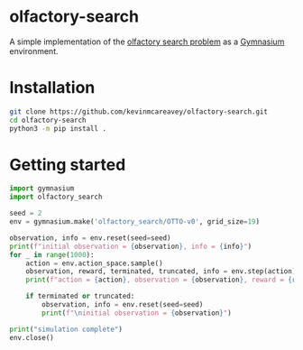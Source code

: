 # olfactory-search

A simple implementation of the [olfactory search problem](https://github.com/C0PEP0D/otto) as a [Gymnasium](https://github.com/Farama-Foundation/Gymnasium) environment.

# Installation

```bash
git clone https://github.com/kevinmcareavey/olfactory-search.git
cd olfactory-search
python3 -m pip install .
```

# Getting started

```python
import gymnasium
import olfactory_search

seed = 2
env = gymnasium.make('olfactory_search/OTTO-v0', grid_size=19)

observation, info = env.reset(seed=seed)
print(f"initial observation = {observation}, info = {info}")
for _ in range(1000):
    action = env.action_space.sample()
    observation, reward, terminated, truncated, info = env.step(action)
    print(f"action = {action}, observation = {observation}, reward = {reward}, done = {terminated or truncated}, info = {info}")

    if terminated or truncated:
        observation, info = env.reset(seed=seed)
        print(f"\ninitial observation = {observation}")

print("simulation complete")
env.close()
```
